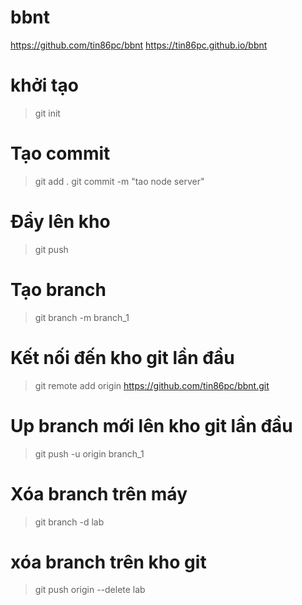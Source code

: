# bbnt
https://github.com/tin86pc/bbnt
https://tin86pc.github.io/bbnt


# khởi tạo
>git init

# Tạo commit
>git add .
>git commit -m "tao node server"

# Đẩy lên kho
>git push


# Tạo branch
>git branch -m branch_1

# Kết nối đến kho git lần đầu
>git remote add origin https://github.com/tin86pc/bbnt.git

# Up branch mới lên kho git lần đầu
>git push -u origin branch_1

# Xóa branch trên máy
>git branch -d lab

# xóa branch trên kho git
>git push origin --delete lab





